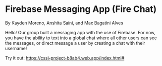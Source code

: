 # Firebase Messaging App (Fire Chat)
By Kayden Moreno, Anshita Saini, and Max Bagatini Alves

Hello! Our group built a messaging app with the use of Firebase.
For now, you have the ability to text into a global chat where all other users can see the messages, or direct message a user by creating a chat with their username!

Try it out:
https://cssi-project-b8ab4.web.app/index.html#
